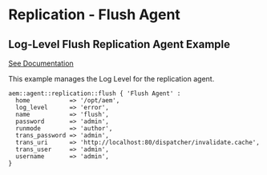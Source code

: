 # Replication - Flush Agent

## Log-Level Flush Replication Agent Example

[See Documentation](https://docs.adobe.com/docs/en/aem/6-2/deploy/configuring/replication.html#Configuring%20your%20Replication%20Agents)

This example manages the Log Level for the replication agent.

~~~ puppet
aem::agent::replication::flush { 'Flush Agent' :
  home           => '/opt/aem',
  log_level      => 'error',
  name           => 'flush',
  password       => 'admin',
  runmode        => 'author',
  trans_password => 'admin',
  trans_uri      => 'http://localhost:80/dispatcher/invalidate.cache',
  trans_user     => 'admin',
  username       => 'admin',
}
~~~
